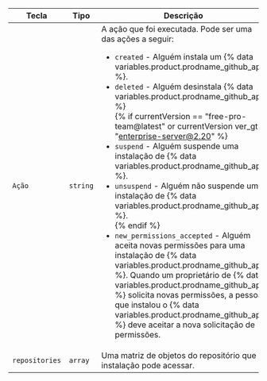 | Tecla          | Tipo     | Descrição                                                                           |
| -------------- | -------- | ----------------------------------------------------------------------------------- |
| `Ação`         | `string` | A ação que foi executada. Pode ser uma das ações a seguir:<ul><li>`created` - Alguém instala um {% data variables.product.prodname_github_app %}.</li><li>`deleted` - Alguém desinstala {% data variables.product.prodname_github_app %}</li>{% if currentVersion == "free-pro-team@latest" or currentVersion ver_gt "enterprise-server@2.20" %}<li>`suspend` - Alguém suspende uma instalação de {% data variables.product.prodname_github_app %}.</li><li>`unsuspend` - Alguém não suspende uma instalação de {% data variables.product.prodname_github_app %}.</li>{% endif %}<li>`new_permissions_accepted` - Alguém aceita novas permissões para uma instalação de {% data variables.product.prodname_github_app %}. Quando um proprietário de {% data variables.product.prodname_github_app %} solicita novas permissões, a pessoa que instalou o {% data variables.product.prodname_github_app %} deve aceitar a nova solicitação de permissões. </li></ul> |
| `repositories` | `array`  | Uma matriz de objetos do repositório que a instalação pode acessar.                 |
